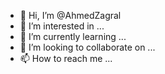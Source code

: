 - 👋 Hi, I’m @AhmedZagral
- 👀 I’m interested in ...
- 🌱 I’m currently learning ...
- 💞️ I’m looking to collaborate on ...
- 📫 How to reach me ...

<!---
AhmedZagral/AhmedZagral is a ✨ special ✨ repository because its `README.md` (this file) appears on your GitHub profile.
You can click the Preview link to take a look at your changes.
--->

